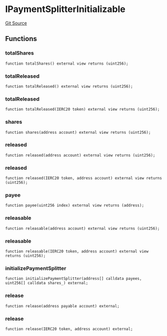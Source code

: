 # IPaymentSplitterInitializable
[Git Source](https://github.com/zanzai-dev/creator-token-standards/blob/e3ca932d2edc594487078ba2c4da4e803f84d6a3/src/programmable-royalties/helpers/IPaymentSplitterInitializable.sol)


## Functions
### totalShares


```solidity
function totalShares() external view returns (uint256);
```

### totalReleased


```solidity
function totalReleased() external view returns (uint256);
```

### totalReleased


```solidity
function totalReleased(IERC20 token) external view returns (uint256);
```

### shares


```solidity
function shares(address account) external view returns (uint256);
```

### released


```solidity
function released(address account) external view returns (uint256);
```

### released


```solidity
function released(IERC20 token, address account) external view returns (uint256);
```

### payee


```solidity
function payee(uint256 index) external view returns (address);
```

### releasable


```solidity
function releasable(address account) external view returns (uint256);
```

### releasable


```solidity
function releasable(IERC20 token, address account) external view returns (uint256);
```

### initializePaymentSplitter


```solidity
function initializePaymentSplitter(address[] calldata payees, uint256[] calldata shares_) external;
```

### release


```solidity
function release(address payable account) external;
```

### release


```solidity
function release(IERC20 token, address account) external;
```

